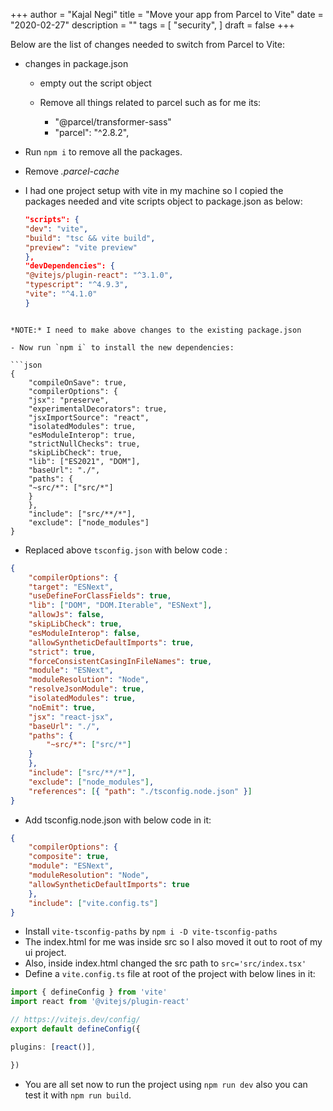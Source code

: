 +++
author = "Kajal Negi"
title = "Move your app from Parcel to Vite"
date = "2020-02-27"
description = ""
tags = [
    "security",
]
draft = false
+++

Below are the list of changes needed to switch from Parcel to Vite:

- changes in package.json

	* empty out the script object
	* Remove all things related to parcel such as for me its:

		* "@parcel/transformer-sass"
		* "parcel": "^2.8.2",

- Run `npm i` to remove all the packages.
- Remove *.parcel-cache*
- I had one project setup with vite in my machine so I copied the packages needed and vite scripts object to package.json as below:
	```json
	"scripts": {
	"dev": "vite",
	"build": "tsc && vite build",
	"preview": "vite preview"
	},
	"devDependencies": {
	"@vitejs/plugin-react": "^3.1.0",
	"typescript": "^4.9.3",
	"vite": "^4.1.0"
	}
```

*NOTE:* I need to make above changes to the existing package.json

- Now run `npm i` to install the new dependencies:

```json
{
	"compileOnSave": true,
	"compilerOptions": {
	"jsx": "preserve",
	"experimentalDecorators": true,
	"jsxImportSource": "react",
	"isolatedModules": true,
	"esModuleInterop": true,
	"strictNullChecks": true,
	"skipLibCheck": true,
	"lib": ["ES2021", "DOM"],
	"baseUrl": "./",
	"paths": {
	"~src/*": ["src/*"]
	}
	},
	"include": ["src/**/*"],
	"exclude": ["node_modules"]
}
```
- Replaced above `tsconfig.json` with below code :
```json
{
	"compilerOptions": {
	"target": "ESNext",
	"useDefineForClassFields": true,
	"lib": ["DOM", "DOM.Iterable", "ESNext"],
	"allowJs": false,
	"skipLibCheck": true,
	"esModuleInterop": false,
	"allowSyntheticDefaultImports": true,
	"strict": true,
	"forceConsistentCasingInFileNames": true,
	"module": "ESNext",
	"moduleResolution": "Node",
	"resolveJsonModule": true,
	"isolatedModules": true,
	"noEmit": true,
	"jsx": "react-jsx",
	"baseUrl": "./",
	"paths": {
		"~src/*": ["src/*"]
	}
	},
	"include": ["src/**/*"],
	"exclude": ["node_modules"],
	"references": [{ "path": "./tsconfig.node.json" }]
}
```
- Add tsconfig.node.json with below code in it:
```json
{
	"compilerOptions": {
	"composite": true,
	"module": "ESNext",
	"moduleResolution": "Node",
	"allowSyntheticDefaultImports": true
	},
	"include": ["vite.config.ts"]
}
```
- Install `vite-tsconfig-paths` by `npm i -D vite-tsconfig-paths`
- The index.html for me was inside src so I also moved it out to root of my ui project.
- Also, inside index.html changed the src path to `src='src/index.tsx'`
- Define a `vite.config.ts` file at root of the project with below lines in it:
```ts
import { defineConfig } from 'vite'
import react from '@vitejs/plugin-react'

// https://vitejs.dev/config/
export default defineConfig({

plugins: [react()],

})
```
- You are all set now to run the project using `npm run dev` also you can test it with `npm run build`.